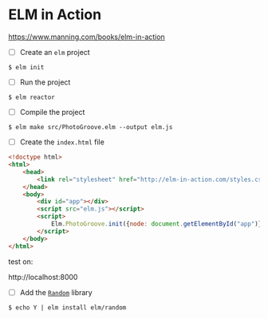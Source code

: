 # ELM in Action

https://www.manning.com/books/elm-in-action


- [ ] Create an `elm` project

```
$ elm init
```

- [ ] Run the project

```
$ elm reactor
```

- [ ] Compile the project

```
$ elm make src/PhotoGroove.elm --output elm.js
```

- [ ] Create the `index.html` file

```html
<!doctype html>
<html>
    <head>
        <link rel="stylesheet" href="http://elm-in-action.com/styles.css">
    </head>
    <body>
        <div id="app"></div>
        <script src="elm.js"></script>
        <script>
            Elm.PhotoGroove.init({node: document.getElementById("app")});
        </script>
    </body>
</html>
```

test on:

http://localhost:8000

- [ ] Add the [`Random`](https://package.elm-lang.org/packages/elm/random/latest/) library

```
$ echo Y | elm install elm/random
```
